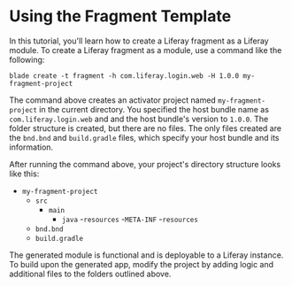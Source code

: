 # Using the Fragment Template [](id=using-the-fragment-template)

In this tutorial, you'll learn how to create a Liferay fragment as a Liferay
module. To create a Liferay fragment as a module, use a command like the
following:

    blade create -t fragment -h com.liferay.login.web -H 1.0.0 my-fragment-project

The command above creates an activator project named `my-fragment-project` in
the current directory. You specified the host bundle name as
`com.liferay.login.web` and and the host bundle's version to `1.0.0`. The folder
structure is created, but there are no files. The only files created are the
`bnd.bnd` and `build.gradle` files, which specify your host bundle and its
information.

After running the command above, your project's directory structure looks like
this:

- `my-fragment-project`
    - `src`
        - `main`
            - `java`
            -`resources`
                -`META-INF`
                    -`resources`
    - `bnd.bnd`
    - `build.gradle`

The generated module is functional and is deployable to a Liferay instance. To
build upon the generated app, modify the project by adding logic and additional
files to the folders outlined above.
